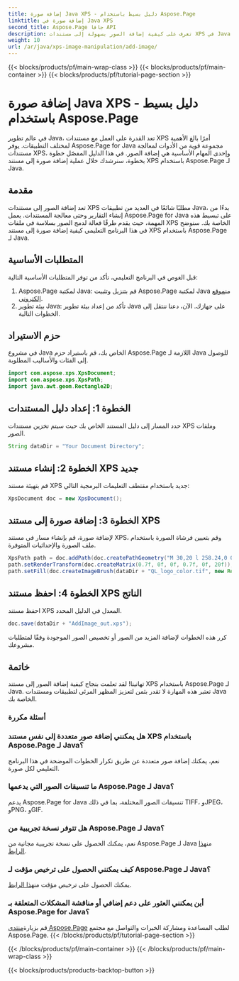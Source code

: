 ```yaml
---
title: إضافة صورة Java XPS - دليل بسيط باستخدام Aspose.Page
linktitle: إضافة صورة في Java XPS
second_title: Aspose.Page جافا API
description: تعرف على كيفية إضافة الصور بسهولة إلى مستندات XPS في Java باستخدام Aspose.Page. ارفع مستوى معالجة مستنداتك باستخدام هذا الدليل المفصّل خطوة بخطوة.
weight: 10
url: /ar/java/xps-image-manipulation/add-image/
---
```


{{< blocks/products/pf/main-wrap-class >}}
{{< blocks/products/pf/main-container >}}
{{< blocks/products/pf/tutorial-page-section >}}

# إضافة صورة Java XPS - دليل بسيط باستخدام Aspose.Page

في عالم تطوير Java، تعد القدرة على العمل مع مستندات XPS أمرًا بالغ الأهمية لمختلف التطبيقات. يوفر Aspose.Page for Java مجموعة قوية من الأدوات لمعالجة مستندات XPS، وإحدى المهام الأساسية هي إضافة الصور. في هذا الدليل المفصّل خطوة بخطوة، سنرشدك خلال عملية إضافة صورة إلى مستند XPS باستخدام Aspose.Page لـ Java.
## مقدمة
تعد إضافة الصور إلى مستندات XPS مطلبًا شائعًا في العديد من تطبيقات Java، بدءًا من إنشاء التقارير وحتى معالجة المستندات. يعمل Aspose.Page for Java على تبسيط هذه المهمة، حيث يقدم طرقًا فعالة لدمج الصور بسلاسة في ملفات XPS الخاصة بك. سنوضح في هذا البرنامج التعليمي كيفية إضافة صورة إلى مستند XPS باستخدام Aspose.Page لـ Java.
## المتطلبات الأساسية
قبل الغوص في البرنامج التعليمي، تأكد من توفر المتطلبات الأساسية التالية:
1.  Aspose.Page لمكتبة Java: قم بتنزيل وتثبيت Aspose.Page لمكتبة Java من[موقع إلكتروني](https://releases.aspose.com/page/java/).
2. بيئة تطوير Java: تأكد من إعداد بيئة تطوير Java على جهازك.
الآن، دعنا ننتقل إلى الخطوات التالية.
## حزم الاستيراد
في مشروع Java الخاص بك، قم باستيراد حزم Aspose.Page اللازمة لـ Java للوصول إلى الفئات والأساليب المطلوبة.
```java
import com.aspose.xps.XpsDocument;
import com.aspose.xps.XpsPath;
import java.awt.geom.Rectangle2D;
```
## الخطوة 1: إعداد دليل المستندات
حدد المسار إلى دليل المستند الخاص بك حيث سيتم تخزين مستندات XPS وملفات الصور.
```java
String dataDir = "Your Document Directory";
```
## الخطوة 2: إنشاء مستند XPS جديد
قم بتهيئة مستند XPS جديد باستخدام مقتطف التعليمات البرمجية التالي:
```java
XpsDocument doc = new XpsDocument();
```
## الخطوة 3: إضافة صورة إلى مستند XPS
لإضافة صورة، قم بإنشاء مسار في مستند XPS، وقم بتعيين فرشاة الصورة باستخدام ملف الصورة والإحداثيات المتوفرة.
```java
XpsPath path = doc.addPath(doc.createPathGeometry("M 30,20 l 258.24,0 0,56.64 -258.24,0 Z"));
path.setRenderTransform(doc.createMatrix(0.7f, 0f, 0f, 0.7f, 0f, 20f));
path.setFill(doc.createImageBrush(dataDir + "QL_logo_color.tif", new Rectangle2D.Double(0f, 0f, 258.24f, 56.64f), new Rectangle2D.Double(50f, 20f, 193.68f, 42.48f)));
```
## الخطوة 4: احفظ مستند XPS الناتج
احفظ مستند XPS المعدل في الدليل المحدد.
```java
doc.save(dataDir + "AddImage_out.xps");
```
كرر هذه الخطوات لإضافة المزيد من الصور أو تخصيص الصور الموجودة وفقًا لمتطلبات مشروعك.
## خاتمة
تهانينا! لقد تعلمت بنجاح كيفية إضافة الصور إلى مستند XPS باستخدام Aspose.Page لـ Java. تعتبر هذه المهارة لا تقدر بثمن لتعزيز المظهر المرئي لتطبيقات ومستندات Java الخاصة بك.
### أسئلة مكررة
### هل يمكنني إضافة صور متعددة إلى نفس مستند XPS باستخدام Aspose.Page لـ Java؟
نعم، يمكنك إضافة صور متعددة عن طريق تكرار الخطوات الموضحة في هذا البرنامج التعليمي لكل صورة.
### ما تنسيقات الصور التي يدعمها Aspose.Page لـ Java؟
يدعم Aspose.Page for Java تنسيقات الصور المختلفة، بما في ذلك TIFF، وJPEG، وPNG، وGIF.
### هل تتوفر نسخة تجريبية من Aspose.Page لـ Java؟
 نعم، يمكنك الحصول على نسخة تجريبية مجانية من Aspose.Page لـ Java من[هذا الرابط](https://releases.aspose.com/).
### كيف يمكنني الحصول على ترخيص مؤقت لـ Aspose.Page لـ Java؟
 يمكنك الحصول على ترخيص مؤقت من[هذا الرابط](https://purchase.aspose.com/temporary-license/).
### أين يمكنني العثور على دعم إضافي أو مناقشة المشكلات المتعلقة بـ Aspose.Page for Java؟
 قم بزيارة[منتدى Aspose.Page](https://forum.aspose.com/c/page/39) لطلب المساعدة ومشاركة الخبرات والتواصل مع مجتمع Aspose.Page.
{{< /blocks/products/pf/tutorial-page-section >}}

{{< /blocks/products/pf/main-container >}}
{{< /blocks/products/pf/main-wrap-class >}}

{{< blocks/products/products-backtop-button >}}
